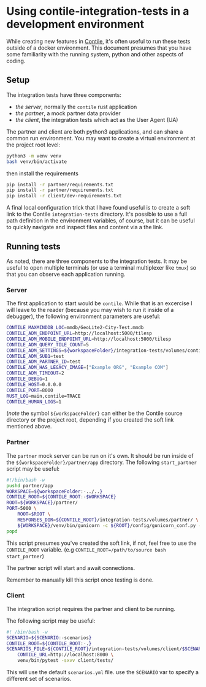# Using contile-integration-tests in a development environment

While creating new features in [Contile](https://github.com/mozilla-services/contile),
it's often useful to run these tests outside of a docker environment. This document
presumes that you have some familiarity with the running system, python and other
aspects of coding.

## Setup

The integration tests have three components:

* *the server*, normally the `contile` rust application
* *the partner*, a mock partner data provider
* *the client*, the integration tests which act as the User Agent (UA)

The partner and client are both python3 applications, and can share a common
run environment. You may want to create a virtual environment at the project
root level:

```bash
python3 -m venv venv
bash venv/bin/activate
```

then install the requirements

```bash
pip install -r partner/requirements.txt
pip install -r partner/requirements.txt
pip install -r client/dev-requirements.txt
```

A final local configuration trick that I have found useful is to create a
soft link to the Contile `integration-tests` directory. It's possible to
use a full path definition in the environment variables, of course, but
it can be useful to quickly navigate and inspect files and content via a
the link.

## Running tests

As noted, there are three components to the integration tests. It may be
useful to open multiple terminals (or use a terminal multiplexer like `tmux`)
so that you can observe each application running.

### Server

The first application to start would be `contile`. While that is an excercise
I will leave to the reader (because you may wish to run it inside of a
debugger), the following environment parameters are useful:

```bash
CONTILE_MAXMINDDB_LOC=mmdb/GeoLite2-City-Test.mmdb
CONTILE_ADM_ENDPOINT_URL=http://localhost:5000/tilesp
CONTILE_ADM_MOBILE_ENDPOINT_URL=http://localhost:5000/tilesp
CONTILE_ADM_QUERY_TILE_COUNT=5
CONTILE_ADM_SETTINGS=${workspaceFolder}/integration-tests/volumes/contile/adm_settings.json
CONTILE_ADM_SUB1=test
CONTILE_ADM_PARTNER_ID=test
CONTILE_ADM_HAS_LEGACY_IMAGE=["Example ORG", "Example COM"]
CONTILE_ADM_TIMEOUT=2
CONTILE_DEBUG=1
CONTILE_HOST=0.0.0.0
CONTILE_PORT=8000
RUST_LOG=main,contile=TRACE
CONTILE_HUMAN_LOGS=1
```

(*note* the symbol `${workspaceFolder}` can either be the Contile source directory or the
project root, depending if you created the soft link mentioned above.

### Partner

The `partner` mock server can be run on it's own. It should be run inside of the `${workspaceFolder}/partner/app` directory. The following `start_partner` script may be
useful:

```bash
#!/bin/bash -w
pushd partner/app
WORKSPACE=${workspaceFolder:-../..}
CONTILE_ROOT=${CONTILE_ROOT:-$WORKSPACE}
ROOT=${WORKSPACE}/partner/
PORT=5000 \
    ROOT=$ROOT \
    RESPONSES_DIR=${CONTILE_ROOT}/integration-tests/volumes/partner/ \
    ${WORKSPACE}/venv/bin/gunicorn -c ${ROOT}/config/gunicorn_conf.py -k uvicorn.workers.UvicornWorker main:app
popd
```

This script presumes you've created the soft link, if not, feel free to use the `CONTILE_ROOT` variable. (e.g `CONTILE_ROOT=/path/to/source bash start_partner`)

The partner script will start and await connections.

Remember to manually kill this script once testing is done.

### Client

The integration script requires the partner and client to be running.

The following script may be useful:

```bash
#! /bin/bash -w
SCENARIO=${SCENARIO:-scenarios}
CONTILE_ROOT=${CONTILE_ROOT:-.}
SCENARIOS_FILE=${CONTILE_ROOT}/integration-tests/volumes/client/$SCENARIO.yml \
    CONTILE_URL=http://localhost:8000 \
    venv/bin/pytest -sxvv client/tests/
```

This will use the default `scenarios.yml` file. use the `SCENARIO` var to specify a different set of scenarios.
